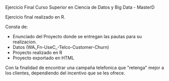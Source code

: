 Ejercicio Final Curso Superior en Ciencia de Datos y Big Data - MasterD

Ejercicio final realizado en R.

Consta de:
- Enunciado del Proyecto donde se entregan las pautas para su realizacion.
- Datos (WA_Fn-UseC_-Telco-Customer-Churn)
- Proyecto realizado en R
- Proyecto exportado en HTML

Con la finalidad de encontrar una campaña telefonica que "retenga" mejor a los clientes, dependiendo del incentivo que se les ofrece.

